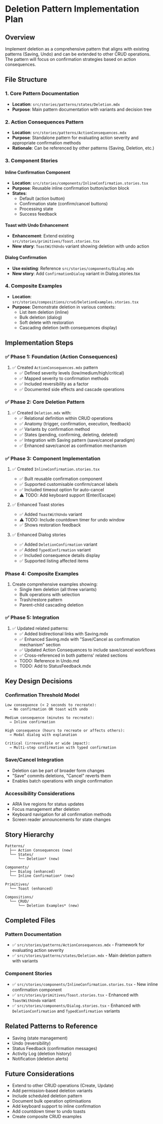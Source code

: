 # Deletion Pattern Implementation Plan

## Overview
Implement deletion as a comprehensive pattern that aligns with existing patterns (Saving, Undo) and can be extended to other CRUD operations. The pattern will focus on confirmation strategies based on action consequences.

## File Structure

### 1. Core Pattern Documentation
- **Location**: `src/stories/patterns/states/Deletion.mdx`
- **Purpose**: Main pattern documentation with variants and decision tree

### 2. Action Consequences Pattern
- **Location**: `src/stories/patterns/ActionConsequences.mdx`
- **Purpose**: Standalone pattern for evaluating action severity and appropriate confirmation methods
- **Rationale**: Can be referenced by other patterns (Saving, Deletion, etc.)

### 3. Component Stories

#### Inline Confirmation Component
- **Location**: `src/stories/components/InlineConfirmation.stories.tsx`
- **Purpose**: Reusable inline confirmation button/action block
- **States**:
  - Default (action button)
  - Confirmation state (confirm/cancel buttons)
  - Processing state
  - Success feedback

#### Toast with Undo Enhancement
- **Enhancement**: Extend existing `src/stories/primitives/Toast.stories.tsx`
- **New story**: `ToastWithUndo` variant showing deletion with undo action

#### Dialog Confirmation
- **Use existing**: Reference `src/stories/components/Dialog.mdx`
- **New story**: Add `ConfirmationDialog` variant in Dialog.stories.tsx

### 4. Composite Examples
- **Location**: `src/stories/compositions/crud/DeletionExamples.stories.tsx`
- **Purpose**: Demonstrate deletion in various contexts:
  - List item deletion (inline)
  - Bulk deletion (dialog)
  - Soft delete with restoration
  - Cascading deletion (with consequences display)

## Implementation Steps

### ✅ Phase 1: Foundation (Action Consequences)
1. ✅ Created `ActionConsequences.mdx` pattern
   - ✅ Defined severity levels (low/medium/high/critical)
   - ✅ Mapped severity to confirmation methods
   - ✅ Included reversibility as a factor
   - ✅ Documented side effects and cascade operations

### ✅ Phase 2: Core Deletion Pattern
1. ✅ Created `Deletion.mdx` with:
   - ✅ Relational definition within CRUD operations
   - ✅ Anatomy (trigger, confirmation, execution, feedback)
   - ✅ Variants by confirmation method
   - ✅ States (pending, confirming, deleting, deleted)
   - ✅ Integration with Saving pattern (save/cancel paradigm)
   - ✅ Enhanced save/cancel as confirmation mechanism

### ✅ Phase 3: Component Implementation
1. ✅ Created `InlineConfirmation.stories.tsx`
   - ✅ Built reusable confirmation component
   - ✅ Supported customisable confirm/cancel labels
   - ✅ Included timeout option for auto-cancel
   - ⚠️ TODO: Add keyboard support (Enter/Escape)

2. ✅ Enhanced Toast stories
   - ✅ Added `ToastWithUndo` variant
   - ⚠️ TODO: Include countdown timer for undo window
   - ✅ Shows restoration feedback

3. ✅ Enhanced Dialog stories
   - ✅ Added `DeletionConfirmation` variant
   - ✅ Added `TypedConfirmation` variant
   - ✅ Included consequence details display
   - ✅ Supported listing affected items

### Phase 4: Composite Examples
1. Create comprehensive examples showing:
   - Single item deletion (all three variants)
   - Bulk operations with selection
   - Trash/restore pattern
   - Parent-child cascading deletion

### ✅ Phase 5: Integration
1. ✅ Updated related patterns:
   - ✅ Added bidirectional links with Saving.mdx
   - ✅ Enhanced Saving.mdx with "Save/Cancel as confirmation mechanism" section
   - ✅ Updated Action Consequences to include save/cancel workflows
   - ✅ Cross-referenced in both patterns' related sections
   - TODO: Reference in Undo.md
   - TODO: Add to StatusFeedback.mdx

## Key Design Decisions

### Confirmation Threshold Model
```
Low consequence (< 2 seconds to recreate):
  → No confirmation OR toast with undo

Medium consequence (minutes to recreate):
  → Inline confirmation

High consequence (hours to recreate or affects others):
  → Modal dialog with explanation

Critical (irreversible or wide impact):
  → Multi-step confirmation with typed confirmation
```

### Save/Cancel Integration
- Deletion can be part of broader form changes
- "Save" commits deletions, "Cancel" reverts them
- Enables batch operations with single confirmation

### Accessibility Considerations
- ARIA live regions for status updates
- Focus management after deletion
- Keyboard navigation for all confirmation methods
- Screen reader announcements for state changes

## Story Hierarchy
```
Patterns/
  ├── Action Consequences (new)
  └── States/
      └── Deletion* (new)

Components/
  ├── Dialog (enhanced)
  └── Inline Confirmation* (new)

Primitives/
  └── Toast (enhanced)

Compositions/
  └── CRUD/
      └── Deletion Examples* (new)
```

## Completed Files

### Pattern Documentation
- ✅ `src/stories/patterns/ActionConsequences.mdx` - Framework for evaluating action severity
- ✅ `src/stories/patterns/states/Deletion.mdx` - Main deletion pattern with variants

### Component Stories  
- ✅ `src/stories/components/InlineConfirmation.stories.tsx` - New inline confirmation component
- ✅ `src/stories/primitives/Toast.stories.tsx` - Enhanced with `ToastWithUndo` variant
- ✅ `src/stories/components/Dialog.stories.tsx` - Enhanced with `DeletionConfirmation` and `TypedConfirmation` variants

## Related Patterns to Reference
- Saving (state management)
- Undo (reversibility)
- Status Feedback (confirmation messages)
- Activity Log (deletion history)
- Notification (deletion alerts)

## Future Considerations
- Extend to other CRUD operations (Create, Update)
- Add permission-based deletion variants
- Include scheduled deletion pattern
- Document bulk operation optimisations
- Add keyboard support to inline confirmation
- Add countdown timer to undo toasts
- Create composite CRUD examples